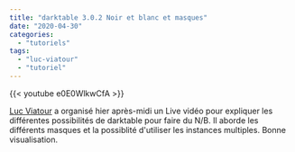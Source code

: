 ```yaml
---
title: "darktable 3.0.2 Noir et blanc et masques"
date: "2020-04-30"
categories: 
  - "tutoriels"
tags: 
  - "luc-viatour"
  - "tutoriel"
---
```


{{< youtube e0E0WlkwCfA >}}

[Luc Viatour](https://www.youtube.com/channel/UCNLc97wHCBhgENfkIDiOUPQ) a organisé hier après-midi un Live vidéo pour expliquer les différentes possibilités de darktable pour faire du N/B. Il aborde les différents masques et la possiblité d'utiliser les instances multiples. Bonne visualisation.
